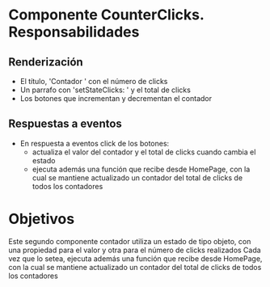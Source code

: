 # Componente CounterClicks. Responsabilidades

## Renderización

-   El título, 'Contador ' con el número de clicks
-   Un parrafo con 'setStateClicks: ' y el total de clicks
-   Los botones que incrementan y decrementan el contador

## Respuestas a eventos

-   En respuesta a eventos click de los botones:
    -   actualiza el valor del contador y el total de clicks cuando cambia el estado
    -   ejecuta además una función que recibe desde HomePage, con la cual se mantiene actualizado un contador del total de clicks de todos los contadores

# Objetivos

Este segundo componente contador utiliza un estado de tipo objeto, con una propiedad para el valor y otra para el número de clicks realizados
Cada vez que lo setea, ejecuta además una función que recibe desde HomePage, con la cual se mantiene actualizado un contador del total de clicks de todos los contadores
